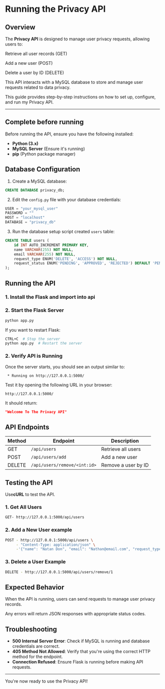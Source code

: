 # Running the Privacy API

## Overview

The **Privacy API** is designed to manage user privacy requests, allowing users to:

Retrieve all user records (GET)

Add a new user (POST)

Delete a user by ID (DELETE)

This API interacts with a MySQL database to store and manage user requests related to data privacy.

This guide provides step-by-step instructions on how to set up, configure, and run my Privacy API.

---

## Complete before running

Before running the API, ensure you have the following installed:

- **Python (3.x)**
- **MySQL Server** (Ensure it's running)
- **pip** (Python package manager)


## Database Configuration

1. Create a MySQL database:
```sql
CREATE DATABASE privacy_db;
```
2. Edit the `config.py` file with your database credentials:
```python
USER = "your_mysql_user"
PASSWORD = ""
HOST = "localhost"
DATABASE = "privacy_db"
```

3. Run the database setup script created `users` table:
```sql
CREATE TABLE users (
    id INT AUTO_INCREMENT PRIMARY KEY,
    name VARCHAR(255) NOT NULL,
    email VARCHAR(255) NOT NULL,
    request_type ENUM('DELETE', 'ACCESS') NOT NULL,
    request_status ENUM('PENDING', 'APPROVED', 'REJECTED') DEFAULT 'PENDING'
);
```

## Running the API

### 1. Install the Flask and import into api 
### 2. Start the Flask Server
```sh
python app.py
```

If you want to restart Flask:
```sh
CTRL+C  # Stop the server
python app.py  # Restart the server
```

### 2. Verify API is Running
Once the server starts, you should see an output similar to:
```
 * Running on http://127.0.0.1:5000/
```
Test it by opening the following URL in your browser:
```
http://127.0.0.1:5000/
```
It should return:
```json
"Welcome To The Privacy API"
```

## API Endpoints

| Method | Endpoint                     | Description                 |
|--------|------------------------------|-----------------------------|
| GET    | `/api/users`                 | Retrieve all users          |
| POST   | `/api/users/add `            | Add a new user              |
| DELETE | `/api/users/remove/<int:id>` | Remove a user by ID         |

## Testing the API

Use**cURL** to test the API.

### 1. Get All Users
```sh
GET- http://127.0.0.1:5000/api/users
```

### 2. Add a New User example
```sh
POST - http://127.0.0.1:5000/api/users \
     - "Content-Type: application/json" \
     -'{"name": "Natan Don", "email": "Nathan@email.com", "request_type": "ACCESS"}'
```

### 3. Delete a User Example
```sh
DELETE - http://127.0.0.1:5000/api/users/remove/1
```
## Expected Behavior

When the API is running, users can send requests to manage user privacy records.

Any errors will return JSON responses with appropriate status codes.


## Troubleshooting

- **500 Internal Server Error**: Check if MySQL is running and database credentials are correct.
- **405 Method Not Allowed**: Verify that you're using the correct HTTP method for the endpoint.
- **Connection Refused**: Ensure Flask is running before making API requests.

---

You're now ready to use the Privacy API!

